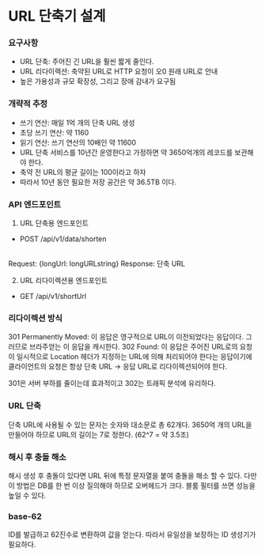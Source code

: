 # URL 단축기 설계

### 요구사항
- URL 단축: 주어진 긴 URL을 훨씬 짧게 줄인다.
- URL 리다이렉션: 축약된 URL로 HTTP 요청이 오0 원래 URL로 안내
- 높은 가용성과 규모 확장성, 그리고 장애 감내가 요구됨

### 개략적 추정
- 쓰기 연산: 매일 1억 개의 단축 URL 생성
- 초당 쓰기 연산: 약 1160
- 읽기 연산: 쓰기 연산의 10배인 약 11600
- URL 단축 서비스를 10년간 운영한다고 가정하면 약 3650억개의 레코드를 보관해야 한다.
- 축약 전 URL의 평균 길이는 100이라고 하자
- 따라서 10년 동안 필요한 저장 공간은 약 36.5TB 이다.

### API 엔드포인트
1. URL 단축용 엔드포인트
- POST /api/v1/data/shorten
<br>
Request: {longUrl: longURLstring}
Response: 단축 URL

2. URL 리다이렉션용 엔드포인트
- GET /api/v1/shortUrl


### 리다이렉션 방식

301 Permanently Moved: 이 응답은 영구적으로 URL이 이전되었다는 응답이다. 그러므로 브라주얻는 이 응답을 캐시한다.
302 Found: 이 응답은 주어진 URL로의 요청이 일시적으로 Location 헤더가 지정하는 URL에 의해 처리되어야 한다는 응답이기에 클라이언트의 요청은 항상 단축 URL -> 응답 URL로 리다이렉션되어야 한다.

301은 서버 부하를 줄이는데 효과적이고 302는 트래픽 분석에 유리하다.

### URL 단축
단축 URL에 사용될 수 있는 문자는 숫자와 대소문로 총 62개다. 3650억 개의 URL을 만들어야 하므로 URL의 길이는 7로 정한다. (62^7 = 약 3.5조)

### 해시 후 충돌 해소
해시 생성 후 충돌이 있다면 URL 뒤에 특정 문자열을 붙여 충돌을 해소 할 수 있다. 다만 이 방법은 DB를 한 번 이상 질의해야 하므로 오버헤드가 크다. 블룸 필터를 쓰면 성능을 높일 수 있다.

### base-62
ID를 발급하고 62진수로 변환하여 값을 얻는다.
따라서 유일성을 보장하는 ID 생성기가 필요하다.